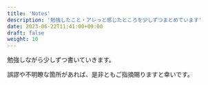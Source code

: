 ```yaml
---
title: 'Notes'
description: '勉強したこと・アレっと感じたところを少しずつまとめています'
date: 2023-06-22T11:41:00+09:00
draft: false
weight: 10
---
```


勉強しながら少しずつ書いていきます。

誤謬や不明瞭な箇所があれば、是非ともご指摘賜りますと幸いです。
